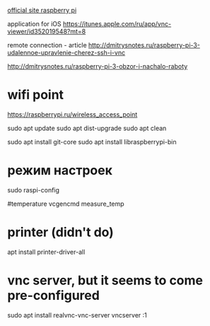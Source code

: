[official site raspberry pi](https://www.raspberrypi.org)

application for iOS
https://itunes.apple.com/ru/app/vnc-viewer/id352019548?mt=8


remote connection - article
http://dmitrysnotes.ru/raspberry-pi-3-udalennoe-upravlenie-cherez-ssh-i-vnc

http://dmitrysnotes.ru/raspberry-pi-3-obzor-i-nachalo-raboty

# wifi point
https://raspberrypi.ru/wireless_access_point

sudo apt update
sudo apt dist-upgrade
sudo apt clean

sudo apt install git-core
sudo apt install libraspberrypi-bin

# режим настроек
sudo raspi-config

#temperature
vcgencmd measure_temp


# printer (didn't do)
apt install printer-driver-all

# vnc server, but it seems to come pre-configured
sudo apt install realvnc-vnc-server
vncserver :1

